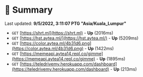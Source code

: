# 📖 Summary
Last updated: **9/5/2022, 3:11:07 PTG "Asia/Kuala_Lumpur"**

- `GET` [https://shrt.ml](https://shrt.ml) - **Up** (2016ms)
- `GET` [https://hst.aytea.ml/](https://hst.aytea.ml/) - **Up** (5209ms)
- `GET` [https://color.aytea.ml/4b31d6.png](https://color.aytea.ml/4b31d6.png) - **Up** (1422ms)
- `GET` [https://memeapi.aytea14.repl.co/gimme](https://memeapi.aytea14.repl.co/gimme) - **Up** (1895ms)
- `GET` [https://teledrivemy.herokuapp.com/dashboard](https://teledrivemy.herokuapp.com/dashboard) - **Up** (213ms)
